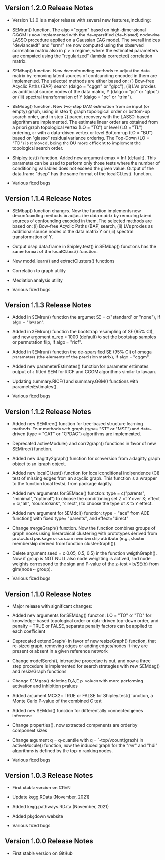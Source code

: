 ## Version 1.2.0 Release Notes

* Version 1.2.0 is a major release with several new features, including:

* SEMrun() function.  The algo ="cggm" based on high-dimensional GGGM is now
implemented with the de-sparsified (de-biased) nodewise LASSO procedure 
applied on a Gaussian DAG model. The overall indices "deviance/df" and "srmr"
are now computed using the observed correlation matrix also in p > n regime,
where the estimated parameters are computed using the "regularized" (lambda
corrected) correlation matrix.

* SEMbap() function. New deconfounding methods to adjust the data matrix
by removing latent sources of confounding encoded in them are implemented.
The selected methods are either based on: (i) Bow-free Acyclic Paths (BAP)
search (dalgo = "cggm" or "glpc"), (ii) LVs proxies as additional source
nodes of the data matrix, Y (dalgo = "pc" or "glpc") or (iii) spectral
transformation of Y (dalgo = "pc" or "trim").

* SEMdag() function. New two-step DAG estimation from an input (or empty) graph,
using in step 1) graph topological order or bottom-up search order, and in
step 2) parent recovery with the LASSO-based algorithm are implemented.
The estimate linear order are obtained from a priori graph topological vertex
(LO = "TO") or level (LO = "TL") ordering, or with a data-driven vertex or 
level Bottom-up (LO = "BU") based on "glasso" residual variance ordering.
The Top-Down (LO = "TD") is removed, being the BU more efficient to implement
the topological search order.

* Shipley.test() function. Added new argument cmax = Inf (default). This
parameter can be used to perform only those tests where the number of
conditioning variables does not exceed the given value. Output of the
data.frame "dsep" has the same format of the localCI.test() function.

* Various fixed bugs

## Version 1.1.4 Release Notes

* SEMbap() function changes. Now the function implements new deconfounding
methods to adjust the data matrix by removing latent sources of confounding
encoded in them. The selected methods are based on: (i) Bow-free Acyclic 
Paths (BAP) search, (ii) LVs proxies as additional source nodes of
the data matrix Y or (iii) spectral transformation of Y.

* Output dsep data.frame in Shipley.test() in SEMbap() functions 
has the same format of the localCI.test() function.

* New model.learn() and extractClusters() functions

* Correlation to graph utility

* Mediation analysis utility

* Various fixed bugs

## Version 1.1.3 Release Notes

* Added in SEMrun() function the argumet SE = c("standard" or "none"), if
algo = "lavaan".

* Added in SEMrun() function the bootstrap resampling of SE (95% CI), and
new argoment n_rep = 1000 (default) to set the bootstrap samples or permutation
flip, if algo = "ricf".

* Added in SEMrun() function the de-sparsified SE (95% CI) of omega parameters 
(the elements of the precision matrix), if algo = "cggm".

* Added new parameterEstimates() function for parameter estimates output
of a fitted SEM for RICF and CGGM algorithms similar to lavaan.

* Updating summary.RICF() and summary.GGM() functions with parameterEstimates().

* Various fixed bugs

## Version 1.1.2 Release Notes

* Added new SEMtree() function for tree-based structure learning methods.
Four methods with graph (type= "ST" or "MST") and data-driven (type = "CAT"
or "CPDAG") algorithms are implemented.

* Deprecated activeModule() and corr2graph() functions in favor of new SEMtree()
function. 

* Added new dagitty2graph() function for conversion from a dagitty graph object
to an igraph object.

* Added new localCI.test() function for local conditional indipendence (CI)
test of missing edges from an acyclic graph. This function is a wrapper to
the function localTests() from package dagitty. 

* Added new arguments for SEMace() function: type = c("parents", "minimal",
"optimal") to choose the conditioning set Z of Y over X; effect = c("all",
"source2sink", "direct",) to choose the type of X to Y effect. 

* Added new argument for SEMdci() function: type = "ace" from ACE function()
with fixed type= "parents", and effect="direct"

* Change mergeGraph() function. Now the function combines groups of graph
nodes using hierarchical clustering with prototypes derived from protoclust
package or custom membership attribute (e.g., cluster membership derived from
function clusterGraph()).  

* Delete argument seed = c(0.05, 0.5, 0.5) in the function weigthGraph(). Now
if group is NOT NULL also node weighting is actived, and node weights correspond
to the sign and P-value of the z-test = b/SE(b) from glm(node ~ group).

* Various fixed bugs

## Version 1.1.0 Release Notes

* Major release with significant changes:

* Added new arguments for SEMdag() function: LO = "TO" or "TD" for knowledge-based
topological order or data-driven top-down order, and penalty = TRUE or FALSE,
separate penalty factors can be applied to each coefficient

* Deprecated extendGraph() in favor of new resizeGraph() function, that 
re-sized graph, removing edges or adding edges/nodes if they are present
or absent in a given reference network

* Change modelSerch(), interactive procedure is out, and now a three step
procedure is implemented for search strategies with new SEMdag() and resizeGraph
functions 

* Change SEMgsa() deleting D,A,E p-values with more performing activation and
inhibition pvalues

* Added argument MCX2= TRUE or FALSE for Shipley.test() function, a Monte Carlo
P-value of the combined C test

* Added new SEMdci() function for differentially connected genes inference

* Change properties(), now extracted components are order by component sizes

* Change argument q = q-quantile with q = 1-top/vcount(graph) in activeModule()
function, now the induced graph for the "rwr" and "hdi" algorithms is defined
by the top-n ranking nodes.

* Various fixed bugs

## Version 1.0.3 Release Notes

* First stable version on CRAN

* Update kegg.RData (November, 2021)

* Added kegg.pathways.RData (November, 2021)

* Added pkgdown website

* Various fixed bugs

## Version 1.0.0 Release Notes

* First stable version on GitHub
